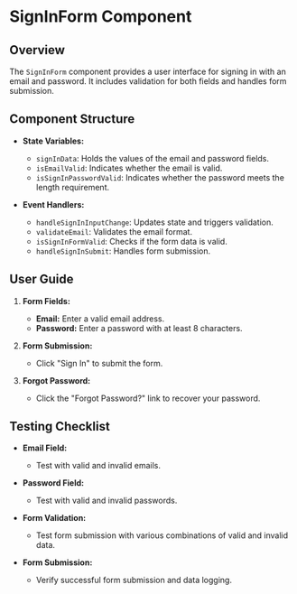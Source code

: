 # SignInForm Component

## Overview
The `SignInForm` component provides a user interface for signing in with an email and password. It includes validation for both fields and handles form submission.

## Component Structure
- **State Variables:**
  - `signInData`: Holds the values of the email and password fields.
  - `isEmailValid`: Indicates whether the email is valid.
  - `isSignInPasswordValid`: Indicates whether the password meets the length requirement.

- **Event Handlers:**
  - `handleSignInInputChange`: Updates state and triggers validation.
  - `validateEmail`: Validates the email format.
  - `isSignInFormValid`: Checks if the form data is valid.
  - `handleSignInSubmit`: Handles form submission.

## User Guide
1. **Form Fields:**
   - **Email:** Enter a valid email address.
   - **Password:** Enter a password with at least 8 characters.

2. **Form Submission:**
   - Click "Sign In" to submit the form.

3. **Forgot Password:**
   - Click the "Forgot Password?" link to recover your password.

## Testing Checklist
- **Email Field:**
  - Test with valid and invalid emails.

- **Password Field:**
  - Test with valid and invalid passwords.

- **Form Validation:**
  - Test form submission with various combinations of valid and invalid data.

- **Form Submission:**
  - Verify successful form submission and data logging.
